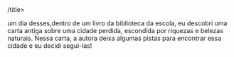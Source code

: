 <!DOCTYPE html>
<html lang="pt-BR">
  <head>
<meta charset="UTF-8">
<meta name="viewport"content="width=device-width,initial-scalet=1,0">
<link rel="stylesheet"hef="style.css">
<link rel="preconnect"href=https://fonts.googleapls.com">
<link rel="preconnect"href=https://fonts.gstatic.com"crossorigin>
<link rel="preconnect"href=https//fonts.googleapis.com/css2?family=Bai+Jamjuree:ital,wght@0,200;0,300;0,400;0,500;0,600;0,700;1,200;1,300;1,400;1,500;1,600;1,700;&display=swap"rel="stylesheet">
<title>em busca da cidade perdida</title>/title>
  </head>
<body>
<main>
<div class="passo ativo"id="passo-0">
<img src"cenario-passo0.png"alt="">
<p>um dia desses,dentro de um livro da biblioteca da escola,
eu descobri uma carta antiga sobre uma cidade perdida,
escondida por riquezas e belezas naturais.
Nessa carta, a autora deixa algumas pistas para encontrar essa cidade
e eu decidi segui-las!</p>
<button class="btn-proximo=
